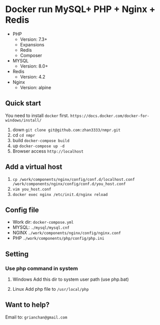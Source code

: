 # Docker run MySQL+ PHP + Nginx + Redis

- PHP
  - Version: 7.3+
  - Expansions
  - Redis
  - Composer
- MYSQL
  - Version: 8.0+
- Redis
  - Version: 4.2
- Nginx
  - Version: alpine

## Quick start

You need to install `docker` first. `https://docs.docker.com/docker-for-windows/install/`

1. down `git clone git@github.com:zhan3333/nmpr.git`
2. cd `cd nmpr`
3. build `docker-compose build`
4. up `docker-compose up -d`
5. Browser access `http://localhost`

## Add a virtual host

1. `cp /work/components/nginx/config/conf.d/localhost.conf /work/components/nginx/config/conf.d/you_host.conf`
2. `vim you_host.conf`
3. `docker exec nginx /etc/init.d/nginx reload`

## Config file

- Work dir: `docker-compose.yml`
- MYSQL: `./mysql/mysql.cnf`
- NGINX `./work/components/nginx/config/nginx.conf`
- PHP `./work/components/php/config/php.ini`

## Setting

### Use php command in system

1. Windows
Add this dir to system user path (use php.bat)

2. Linux
Add php file to `/usr/local/php`

## Want to help?

Email to: `grianchan@gmail.com`
